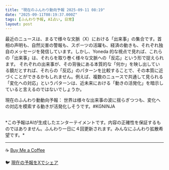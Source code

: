 ```yaml
---
title: "現在のふんわり動向予報 2025-09-11 08:19"
date: "2025-09-11T08:19:37.000Z"
tags: [ふんわり予報, AI占い, 日常]
layout: post
---
```


最近のニュースは、まるで様々な文脈（X）における「出来事」の集合です。首相の声明も、自然災害の警報も、スポーツの活躍も、経済の動きも、それぞれ独自のメッセージを発信しています。しかし、Yoneda 的な視点で見れば、これらの「出来事」は、それらを取り巻く様々な文脈への「反応」という形で捉えられます。  それぞれの出来事が、その背後にある本質的な「何か」を映し出している鏡だとすれば、それらの「反応」のパターンを比較することで、その本質に近づくことができるかもしれません。例えば、複数のニュースで共通して見られる「変化への対応」というパターンは、近未来における「動きの活発化」を暗示していると言えるのではないでしょうか。


現在のふんわり動動向予報：
世界は様々な出来事の波に揺らぎつつも、変化への対応を模索する動きが活発化しそうです。#KGNINJA

<br>
*この予報はAIが生成したエンターテイメントです。内容の正確性を保証するものではありません。ふんわり一日に４回更新されます。みんなにふんわり拡散希望です。*

---
☕️ [Buy Me a Coffee](https://www.buymeacoffee.com/kgninja)

🐦 [現在の予報をXでシェア](https://twitter.com/intent/tweet?text=%E7%8F%BE%E5%9C%A8%E3%81%AE%E3%81%B5%E3%82%93%E3%82%8F%E3%82%8A%E4%BA%88%E5%A0%B1%3A%20%E3%80%8C%E6%9C%80%E8%BF%91%E3%81%AE%E3%83%8B%E3%83%A5%E3%83%BC%E3%82%B9%E3%81%AF%E3%80%81%E3%81%BE%E3%82%8B%E3%81%A7%E6%A7%98%E3%80%85%E3%81%AA%E6%96%87%E8%84%88%EF%BC%88X%EF%BC%89%E3%81%AB%E3%81%8A%E3%81%91%E3%82%8B%E3%80%8C%E5%87%BA%E6%9D%A5%E4%BA%8B%E3%80%8D%E3%81%AE%E9%9B%86%E5%90%88%E3%81%A7%E3%81%99%E3%80%82%E3%80%8D%23KGNINJA%20%E7%B6%9A%E3%81%8D%E3%81%AF%E3%83%96%E3%83%AD%E3%82%B0%E3%81%A7%EF%BC%81%F0%9F%91%87&url=https%3A%2F%2Fkg-ninja.github.io%2FFunwariyoso%2F)
